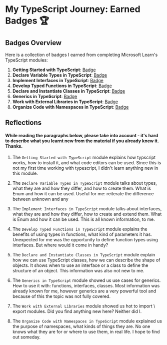 # My TypeScript Journey: Earned Badges 🏆

## Badges Overview

Here is a collection of badges I earned from completing Microsoft Learn's TypeScript modules:

1. **Getting Started with TypeScript**: [Badge](https://learn.microsoft.com/api/achievements/share/en-us/TheDmitry-2780/HYLN6DX8?sharingId=67C676898FB03C01)
2. **Declare Variable Types in TypeScript**: [Badge](https://learn.microsoft.com/api/achievements/share/en-us/TheDmitry-2780/EJAK2MUP?sharingId=67C676898FB03C01)
3. **Implement Interfaces in TypeScript**: [Badge](https://learn.microsoft.com/api/achievements/share/en-us/TheDmitry-2780/DGM5LL7J?sharingId=67C676898FB03C01)
4. **Develop Typed Functions in TypeScript**: [Badge](https://learn.microsoft.com/api/achievements/share/en-us/TheDmitry-2780/K52SQSPB?sharingId=67C676898FB03C01)
5. **Declare and Instantiate Classes in TypeScript**: [Badge](https://learn.microsoft.com/api/achievements/share/en-us/TheDmitry-2780/QDRBVK9E?sharingId=67C676898FB03C01)
6. **Generics in TypeScript**: [Badge](https://learn.microsoft.com/api/achievements/share/en-us/TheDmitry-2780/8RGRX7SW?sharingId=67C676898FB03C01)
7. **Work with External Libraries in TypeScript**: [Badge](https://learn.microsoft.com/api/achievements/share/en-us/TheDmitry-2780/3X5R3XEH?sharingId=67C676898FB03C01)
8. **Organize Code with Namespaces in TypeScript**: [Badge](https://learn.microsoft.com/api/achievements/share/en-us/TheDmitry-2780/K526SACB?sharingId=67C676898FB03C01)

## Reflections

#### While reading the paragraphs below, please take into account - it's hard to describe what you learnt new from the material if you already knew it. Thanks.

1. The `Getting Started with TypeScript` module explains how typscript works, how to install it, and what code editors can be used. Since this is not my first time working with typescript, I didn't learn anything new in this module.

2. The `Declare Variable Types in TypeScript` module talks about types, what they are and how they differ, and how to create them. What is Enum and how it can be used. Useful for me: reiterate the difference between unknown and any

3. The `Implement Interfaces in TypeScript` module talks about interfaces, what they are and how they differ, how to create and extend them. What is Enum and how it can be used. This is all known information, to me.

4. The `Develop Typed Functions in TypeScript` module explains the benefits of using types in functions, what kind of parameters it has. Unexpected for me was the opportunity to define function types using interfaces. But where would it come in handy?

5. The `Declare and Instantiate Classes in TypeScript` module explain how we can use TypeScript classes, how we can describe the shape of objects. It shows when to use an interface or a class to define the structure of an object. This information was also not new to me.

6. The `Generics in TypeScript` module showed us use cases for generics. How to use it with: functions, interfaces, classes. Most information was already known for me, however generics are a very powerful tool and because of this the topic was not fully covered.

7. The `Work with External Libraries` module showed us hot to import \ export modules. Did you find anything new here? Neither did I.

8. The `Organize Code with Namespaces in TypeScript` module explained us the purpose of namespaces, what kinds of things they are. No one knows what they are for or where to use them, in real life. I hope to find out someday.
